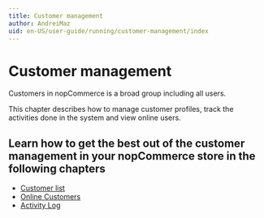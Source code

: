 ```yaml
---
title: Customer management
author: AndreiMaz
uid: en-US/user-guide/running/customer-management/index
---
```


# Customer management

Customers in nopCommerce is a broad group including all users.

This chapter describes how to manage customer profiles, track the activities done in the system and view online users.

## Learn how to get the best out of the customer management in your nopCommerce store in the following chapters

* [Customer list](xref:en-US/user-guide/running/customer-management/customer-list)
* [Online Customers](xref:en-US/user-guide/running/customer-management/online-customers)
* [Activity Log](xref:en-US/user-guide/running/customer-management/activity-log)